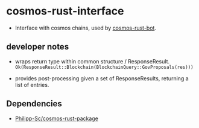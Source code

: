 # cosmos-rust-interface

- Interface with cosmos chains, used by [cosmos-rust-bot](https://github.com/Philipp-Sc/cosmos-rust-bot).

## developer notes

- wraps return type within common structure / ResponseResult. 
 `Ok(ResponseResult::Blockchain(BlockchainQuery::GovProposals(res)))`
 
- provides post-processing given a set of ResponseResults, returning a list of entries.

## Dependencies

- <a href="https://github.com/Philipp-Sc/cosmos-rust-package">Philipp-Sc/cosmos-rust-package</a>

